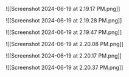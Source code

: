 
![[Screenshot 2024-06-19 at 2.19.17 PM.png]]


![[Screenshot 2024-06-19 at 2.19.28 PM.png]]


![[Screenshot 2024-06-19 at 2.19.47 PM.png]]


![[Screenshot 2024-06-19 at 2.20.08 PM.png]]


![[Screenshot 2024-06-19 at 2.20.17 PM.png]]


![[Screenshot 2024-06-19 at 2.20.37 PM.png]]
